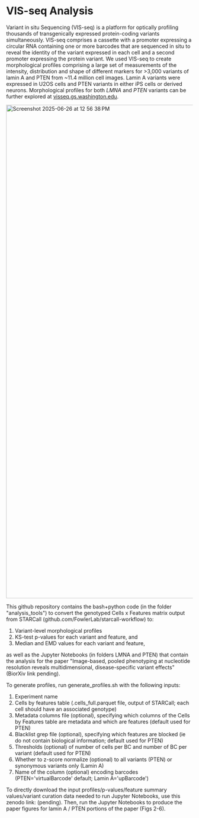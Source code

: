 # VIS-seq Analysis
Variant in situ Sequencing (VIS-seq) is a platform for optically profiling thousands of transgenically expressed protein-coding variants simultaneously. VIS-seq comprises a cassette with a promoter expressing a circular RNA containing one or more barcodes that are sequenced in situ to reveal the identity of the variant expressed in each cell and a second promoter expressing the protein variant. We used VIS-seq to create morphological profiles comprising a large set of measurements of the intensity, distribution and shape of different markers for >3,000 variants of lamin A and PTEN from ~11.4 million cell images. Lamin A variants were expressed in U2OS cells and PTEN variants in either iPS cells or derived neurons. Morphological profiles for both _LMNA_ and _PTEN_ variants can be further explored at [visseq.gs.washington.edu](https://visseq.gs.washington.edu).

<img width="1334" alt="Screenshot 2025-06-26 at 12 56 38 PM" src="https://github.com/user-attachments/assets/96fcc40d-3572-4e55-a191-166a9ac2300a" />


This github repository contains the bash+python code (in the folder "analysis_tools") to convert the genotyped Cells x Features matrix output from STARCall (github.com/FowlerLab/starcall-workflow) to:
  1) Variant-level morphological profiles
  2) KS-test p-values for each variant and feature, and
  3) Median and EMD values for each variant and feature,

as well as the Jupyter Notebooks (in folders LMNA and PTEN) that contain the analysis for the paper "Image-based, pooled phenotyping at nucleotide resolution reveals multidimensional, disease-specific variant effects" (BiorXiv link pending). 

To generate profiles, run generate_profiles.sh with the following inputs:
  1) Experiment name
  2) Cells by features table (.cells_full.parquet file, output of STARCall; each cell should have an associated genotype)
  3) Metadata columns file (optional), specifying which columns of the Cells by Features table are metadata and which are features (default used for PTEN)
  4) Blacklist grep file (optional), specifying which features are blocked (ie do not contain biological information; default used for PTEN)
  5) Thresholds (optional) of number of cells per BC and number of BC per variant (default used for PTEN)
  6) Whether to z-score normalize (optional) to all variants (PTEN) or synonymous variants only (Lamin A)
  7) Name of the column (optional) encoding barcodes (PTEN='virtualBarcode' default; Lamin A='upBarcode')

To directly download the input profiles/p-values/feature summary values/variant curation data needed to run Jupyter Notebooks, use this zenodo link: (pending). Then, run the Jupyter Notebooks to produce the paper figures for lamin A / PTEN portions of the paper (Figs 2-6).
